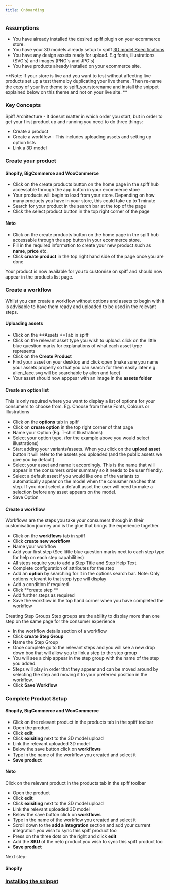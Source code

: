 ```yaml
---
title: Onboarding
---
```


### Assumptions 
- You have already installed the desired spiff plugin on your ecommerce store.
- You have your 3D models already setup to spiff [3D model Specifications](https://help.spiff.com.au/spiff-concepts/product-displays/3d-model-asset-request)
- You have any design assets ready for upload. E.g fonts, illustrations (SVG's) and images (PNG's and JPG's) 
- You have products already installed on your ecommerce site. 

**Note: If your store is live and you want to test without affecting live products set up a test theme by duplicating your live theme. Then re-name the copy of your live theme to spiff_yourstorename and install the snippet explained below on this theme and not on your live site. **

### Key Concepts 
Spiff Architecture - It doesnt matter in which order you start, but in order to get your first product up and running you need to do three things:
- Create a product 
- Create a worklfow - This includes uploading assets and setting up option lists
- Link a 3D model  

### Create your product

#### **Shopify, BigCommerce and WooCommerce**
- Click on the create products button on the home page in the spiff hub accessable through the app button in your ecommerce store
- Your products will begin to load from your store. Depending on how many products you have in your store, this could take up to 1 minute
- Search for your product in the search bar at the top of the page
- Click the select product button in the top right corner of the page

#### **Neto**
- Click on the create products button on the home page in the spiff hub accessable through the app button in your ecommerce store. 
- Fill in the required information to create your new product such as **name**, **price** etc.
- Click **create product** in the top right hand side of the page once you are done

Your product is now available for you to customise on spiff and should now appear in the products list page. 

### Create a workflow
Whilst you can create a workflow without options and assets to begin with it is advisable to have them ready and uploaded to be used in the relevant steps. 

#### Uploading assets
- Click on the **Assets **Tab in spiff 
- Click on the relevant asset type you wish to upload. click on the little blue question marks for explanations of what each asset type represents
- Click on the **Create Product**
- Find your asset on your desktop and click open (make sure you name your assets properly so that you can search for them easily later e.g. alien_face.svg will be searchable by alien and face) 
- Your asset should now apppear with an image in the **assets folder**

#### Create an option list
This is only required where you want to display a list of options for your consumers to choose from. Eg. Choose from these Fonts, Colours or Illustrations  
- Click on the **options** tab in spiff
- Click on **create option** in the top right corner of that page
- Name your Option (Eg. T-shirt Illustrations) 
- Select your option type. (for the example above you would select illustrations) 
- Start adding your variants/assets. When you click on the **upload asset** button it will refer to the assets you uploaded (and the public assets we give you by default)
- Select your asset and name it accordingly. This is the name that will appear in the consumers order summary so it needs to be user friendly. 
- Select a default asset if you would like one of the variants to automatically appear on the model when the conusmer reaches that step. If you dont select a default asset the user will need to make a selection before any asset appears on the model. 
- Save Option

#### Create a workflow

Workflows are the steps you take your consumers through in their customisation journey and is the glue that brings the experience together. 

- Click on the **workflows** tab in spiff
- Click **create new workflow**
- Name your workflow 
- Add your first step (See little blue question marks next to each step type for help on each step capabilities) 
- All steps require you to add a Step Title and Step Help Text
- Complete configuration of attributes for the step 
- Add an **option** by searching for it in the options search bar. Note: Only options relevant to that step type will display
- Add a condition if required
- Click **create step **
- Add further steps as required 
- Save the workflow in the top hand corner when you have completed the workflow

Creating Step Groups 
Step groups are the ability to display more than one step on the same page for the consumer experience
- In the workflow details section of a workflow
- Click **create Step Group** 
- Name the Step Group 
- Once complete go to the relevant steps and you will see a new drop down box that will allow you to link a step to the step group
- You will see a chip appear in the step group with the name of the step you added. 
- Steps will play in order that they appear and can be moved around by selecting the step and moving it to your preferred position in the workflow. 
- Click **Save Workflow**

### Complete Product Setup

#### **Shopify, BigCommerce and WooCommerce**
- Click on the relevant product in the products tab in the spiff toolbar
- Open the product
- Click **edit**
- Click **exisiting** next to the 3D model upload
- Link the relevant uploaded 3D model
- Below the save button click on **workflows**
- Type in the name of the workflow you created and select it
- **Save product**

#### **Neto**
 Click on the relevant product in the products tab in the spiff toolbar
- Open the product
- Click **edit**
- Click **exisiting** next to the 3D model upload
- Link the relevant uploaded 3D model
- Below the save button click on **workflows**
- Type in the name of the workflow you created and select it
- Scroll down to the **add a integration** section and add your current integration you wish to sync this spiff product too
- Press on the three dots on the right and click **edit**
- Add the **SKU** of the neto product you wish to sync this spiff product too
- **Save product**

Next step:

#### Shopify
### [Installing the snippet](https://help.spiff.com.au/quick-start/shopify/installing-snippets)
